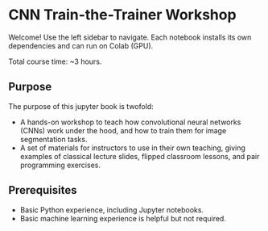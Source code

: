 # CNN Train-the-Trainer Workshop

Welcome! Use the left sidebar to navigate. Each notebook installs its own dependencies and can run on Colab (GPU).

Total course time: ~3 hours.

## Purpose

The purpose of this jupyter book is twofold:

* A hands-on workshop to teach how convolutional neural networks (CNNs) work under the hood, and how to train them for image segmentation tasks.
* A set of materials for instructors to use in their own teaching, giving examples of classical lecture slides, flipped classroom lessons, and pair programming exercises.

## Prerequisites

* Basic Python experience, including Jupyter notebooks.
* Basic machine learning experience is helpful but not required.
